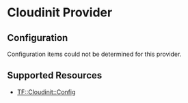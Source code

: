 # Cloudinit Provider

## Configuration

Configuration items could not be determined for this provider.

## Supported Resources

* [TF::Cloudinit::Config](../resources/cloudinit/TF-Cloudinit-Config/docs/README.md)